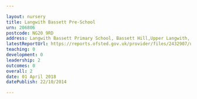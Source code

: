 ```yaml
---

layout: nursery
title: Langwith Bassett Pre-School
urn: 206806
postcode: NG20 9RD
address: Langwith Bassett Primary School, Bassett Hill,Upper Langwith, Mansfield, Nottinghamshire, NG20 9RD
latestReportUrl: https://reports.ofsted.gov.uk/provider/files/2432907/urn/206806.pdf
teaching: 0
development: 0
leadership: 2
outcomes: 0
overall: 2
date: 01 April 2018 
datePublish: 22/10/2014

---
```


